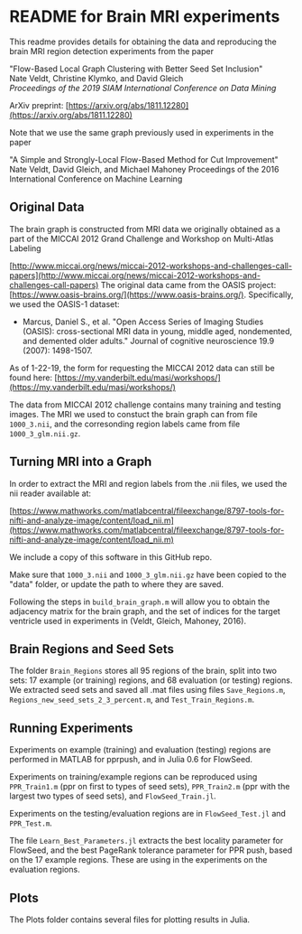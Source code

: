 # README for Brain MRI experiments

This readme provides details for obtaining the data and reproducing the brain MRI region detection experiments from the paper

"Flow-Based Local Graph Clustering with Better Seed Set Inclusion"  
Nate Veldt, Christine Klymko, and David Gleich  
*Proceedings of the 2019 SIAM International Conference on Data Mining*

ArXiv preprint: [https://arxiv.org/abs/1811.12280](https://arxiv.org/abs/1811.12280)

Note that we use the same graph previously used in experiments in the paper

"A Simple and Strongly-Local Flow-Based Method for Cut Improvement" 
Nate Veldt, David Gleich, and Michael Mahoney
Proceedings of the 2016 International Conference on Machine Learning

## Original Data

The brain graph is constructed from MRI data we originally obtained as a part of the MICCAI 2012 Grand Challenge and Workshop on Multi-Atlas Labeling

[http://www.miccai.org/news/miccai-2012-workshops-and-challenges-call-papers](http://www.miccai.org/news/miccai-2012-workshops-and-challenges-call-papers)
The original data came from the OASIS project: [https://www.oasis-brains.org/](https://www.oasis-brains.org/). Specifically, we used the OASIS-1 dataset:

* Marcus, Daniel S., et al. "Open Access Series of Imaging Studies (OASIS): cross-sectional MRI data in young, middle aged, nondemented, and demented older adults." Journal of cognitive neuroscience 19.9 (2007): 1498-1507.

As of 1-22-19, the form for requesting the MICCAI 2012 data can still be found here: [https://my.vanderbilt.edu/masi/workshops/](https://my.vanderbilt.edu/masi/workshops/)

The data from MICCAI 2012 challenge contains many training and testing images. The MRI we used to constuct the brain graph can from file `1000_3.nii`, and the corresonding region labels came from file `1000_3_glm.nii.gz`.

## Turning MRI into a Graph

In order to extract the MRI and region labels from the .nii files, we used the nii reader available at:

[https://www.mathworks.com/matlabcentral/fileexchange/8797-tools-for-nifti-and-analyze-image/content/load_nii.m](https://www.mathworks.com/matlabcentral/fileexchange/8797-tools-for-nifti-and-analyze-image/content/load_nii.m)

We include a copy of this software in this GitHub repo.

Make sure that `1000_3.nii` and `1000_3_glm.nii.gz` have been copied to the "data" folder, or update the path to where they are saved.

Following the steps in `build_brain_graph.m` will allow you to obtain the adjacency matrix for the brain graph, and the set of indices for the target ventricle used in experiments in (Veldt, Gleich, Mahoney, 2016).

## Brain Regions and Seed Sets

The folder `Brain_Regions` stores all 95 regions of the brain, split into two sets: 17 example (or training) regions, and 68 evaluation (or testing) regions. We extracted seed sets and saved all .mat files using files
`Save_Regions.m`, `Regions_new_seed_sets_2_3_percent.m`, and `Test_Train_Regions.m`.

## Running Experiments

Experiments on example (training) and evaluation (testing) regions are performed in MATLAB for pprpush, and in Julia 0.6 for FlowSeed.

Experiments on training/example regions can be reproduced using `PPR_Train1.m` (ppr on first to types of seed sets), `PPR_Train2.m` (ppr with the largest two types of seed sets), and `FlowSeed_Train.jl`.

Experiments on the testing/evaluation regions are in `FlowSeed_Test.jl` and `PPR_Test.m`.

The file `Learn_Best_Parameters.jl` extracts the best locality parameter for FlowSeed, and the best PageRank tolerance parameter for PPR push, based on the 17 example regions. These are using in the experiments on the evaluation regions.

## Plots

The Plots folder contains several files for plotting results in Julia.
